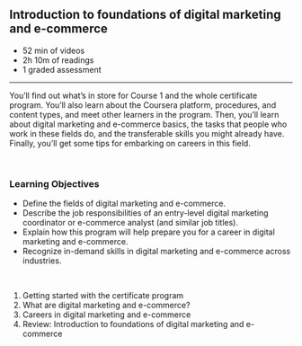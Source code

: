 ## Introduction to foundations of digital marketing and e-commerce

- 52 min of videos
- 2h 10m of readings
- 1 graded assessment

<hr>

You’ll find out what’s in store for Course 1 and the whole certificate program. You’ll also learn about the Coursera platform, procedures, and content types, and meet other learners in the program. Then, you’ll learn about digital marketing and e-commerce basics, the tasks that people who work in these fields do, and the transferable skills you might already have. Finally, you’ll get some tips for embarking on careers in this field.

<br>

### Learning Objectives

- Define the fields of digital marketing and e-commerce.
- Describe the job responsibilities of an entry-level digital marketing coordinator or e-commerce analyst (and similar job titles).
- Explain how this program will help prepare you for a career in digital marketing and e-commerce.
- Recognize in-demand skills in digital marketing and e-commerce across industries.

<br>

1. Getting started with the certificate program
2. What are digital marketing and e-commerce?
3. Careers in digital marketing and e-commerce
4. Review: Introduction to foundations of digital marketing and e-commerce
